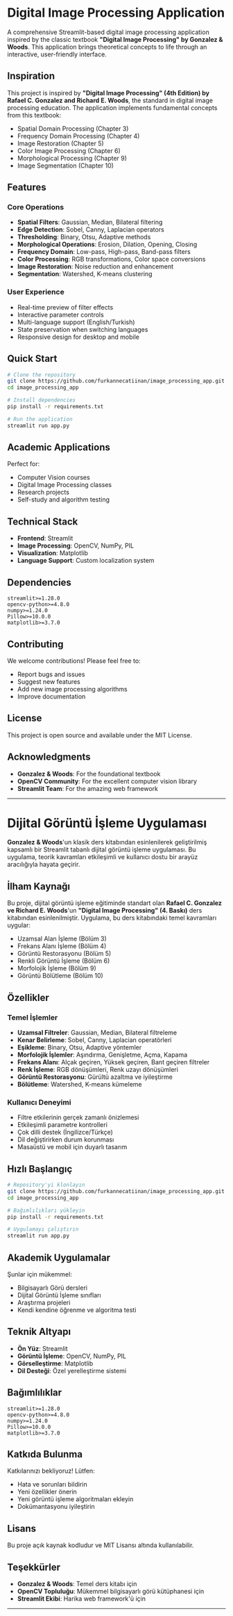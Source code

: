 # Digital Image Processing Application

A comprehensive Streamlit-based digital image processing application inspired by the classic textbook **"Digital Image Processing" by Gonzalez & Woods**. This application brings theoretical concepts to life through an interactive, user-friendly interface.

## Inspiration

This project is inspired by **"Digital Image Processing" (4th Edition) by Rafael C. Gonzalez and Richard E. Woods**, the standard in digital image processing education. The application implements fundamental concepts from this textbook:

- Spatial Domain Processing (Chapter 3)
- Frequency Domain Processing (Chapter 4)
- Image Restoration (Chapter 5)
- Color Image Processing (Chapter 6)
- Morphological Processing (Chapter 9)
- Image Segmentation (Chapter 10)

## Features

### Core Operations
- **Spatial Filters**: Gaussian, Median, Bilateral filtering
- **Edge Detection**: Sobel, Canny, Laplacian operators
- **Thresholding**: Binary, Otsu, Adaptive methods
- **Morphological Operations**: Erosion, Dilation, Opening, Closing
- **Frequency Domain**: Low-pass, High-pass, Band-pass filters
- **Color Processing**: RGB transformations, Color space conversions
- **Image Restoration**: Noise reduction and enhancement
- **Segmentation**: Watershed, K-means clustering

### User Experience
- Real-time preview of filter effects
- Interactive parameter controls
- Multi-language support (English/Turkish)
- State preservation when switching languages
- Responsive design for desktop and mobile

## Quick Start

```bash
# Clone the repository
git clone https://github.com/furkannecatiinan/image_processing_app.git
cd image_processing_app

# Install dependencies
pip install -r requirements.txt

# Run the application
streamlit run app.py
```

## Academic Applications

Perfect for:
- Computer Vision courses
- Digital Image Processing classes
- Research projects
- Self-study and algorithm testing

## Technical Stack

- **Frontend**: Streamlit
- **Image Processing**: OpenCV, NumPy, PIL
- **Visualization**: Matplotlib
- **Language Support**: Custom localization system

## Dependencies

```
streamlit>=1.28.0
opencv-python>=4.8.0
numpy>=1.24.0
Pillow>=10.0.0
matplotlib>=3.7.0
```

## Contributing

We welcome contributions! Please feel free to:
- Report bugs and issues
- Suggest new features
- Add new image processing algorithms
- Improve documentation

## License

This project is open source and available under the MIT License.

## Acknowledgments

- **Gonzalez & Woods**: For the foundational textbook
- **OpenCV Community**: For the excellent computer vision library
- **Streamlit Team**: For the amazing web framework

---

# Dijital Görüntü İşleme Uygulaması

**Gonzalez & Woods**'un klasik ders kitabından esinlenilerek geliştirilmiş kapsamlı bir Streamlit tabanlı dijital görüntü işleme uygulaması. Bu uygulama, teorik kavramları etkileşimli ve kullanıcı dostu bir arayüz aracılığıyla hayata geçirir.

## İlham Kaynağı

Bu proje, dijital görüntü işleme eğitiminde standart olan **Rafael C. Gonzalez ve Richard E. Woods**'un **"Digital Image Processing" (4. Baskı)** ders kitabından esinlenilmiştir. Uygulama, bu ders kitabındaki temel kavramları uygular:

- Uzamsal Alan İşleme (Bölüm 3)
- Frekans Alanı İşleme (Bölüm 4)
- Görüntü Restorasyonu (Bölüm 5)
- Renkli Görüntü İşleme (Bölüm 6)
- Morfolojik İşleme (Bölüm 9)
- Görüntü Bölütleme (Bölüm 10)

## Özellikler

### Temel İşlemler
- **Uzamsal Filtreler**: Gaussian, Median, Bilateral filtreleme
- **Kenar Belirleme**: Sobel, Canny, Laplacian operatörleri
- **Eşikleme**: Binary, Otsu, Adaptive yöntemler
- **Morfolojik İşlemler**: Aşındırma, Genişletme, Açma, Kapama
- **Frekans Alanı**: Alçak geçiren, Yüksek geçiren, Bant geçiren filtreler
- **Renk İşleme**: RGB dönüşümleri, Renk uzayı dönüşümleri
- **Görüntü Restorasyonu**: Gürültü azaltma ve iyileştirme
- **Bölütleme**: Watershed, K-means kümeleme

### Kullanıcı Deneyimi
- Filtre etkilerinin gerçek zamanlı önizlemesi
- Etkileşimli parametre kontrolleri
- Çok dilli destek (İngilizce/Türkçe)
- Dil değiştirirken durum korunması
- Masaüstü ve mobil için duyarlı tasarım

## Hızlı Başlangıç

```bash
# Repository'yi klonlayın
git clone https://github.com/furkannecatiinan/image_processing_app.git
cd image_processing_app

# Bağımlılıkları yükleyin
pip install -r requirements.txt

# Uygulamayı çalıştırın
streamlit run app.py
```

## Akademik Uygulamalar

Şunlar için mükemmel:
- Bilgisayarlı Görü dersleri
- Dijital Görüntü İşleme sınıfları
- Araştırma projeleri
- Kendi kendine öğrenme ve algoritma testi

## Teknik Altyapı

- **Ön Yüz**: Streamlit
- **Görüntü İşleme**: OpenCV, NumPy, PIL
- **Görselleştirme**: Matplotlib
- **Dil Desteği**: Özel yerelleştirme sistemi

## Bağımlılıklar

```
streamlit>=1.28.0
opencv-python>=4.8.0
numpy>=1.24.0
Pillow>=10.0.0
matplotlib>=3.7.0
```

## Katkıda Bulunma

Katkılarınızı bekliyoruz! Lütfen:
- Hata ve sorunları bildirin
- Yeni özellikler önerin
- Yeni görüntü işleme algoritmaları ekleyin
- Dokümantasyonu iyileştirin

## Lisans

Bu proje açık kaynak kodludur ve MIT Lisansı altında kullanılabilir.

## Teşekkürler

- **Gonzalez & Woods**: Temel ders kitabı için
- **OpenCV Topluluğu**: Mükemmel bilgisayarlı görü kütüphanesi için
- **Streamlit Ekibi**: Harika web framework'ü için

---
